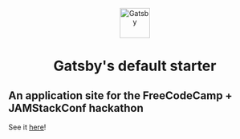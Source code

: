 <p align="center">
  <a href="https://next.gatsbyjs.org">
    <img alt="Gatsby" src="https://www.gatsbyjs.org/monogram.svg" width="60" />
  </a>
</p>
<h1 align="center">
  Gatsby's default starter
</h1>

## An application site for the FreeCodeCamp + JAMStackConf hackathon

See it [here](https://lucid-blackwell-c41c86.netlify.com)!
